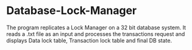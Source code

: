 # Database-Lock-Manager
The program replicates a Lock Manager on a 32 bit database system. It reads a .txt file as an input and processes the transactions request and displays Data lock table, Transaction lock table and final DB state.
